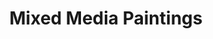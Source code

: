 ---
title: Mixed Media Paintings
description_markdown:
_gallery_date:
permalink: /painting/mixed-media
archive: false
main_image_path: /assets/images/3561-screen-copy.jpg
thumb_crop:
images:
  - image_path: /assets/images/3560abscreen-copy.jpg
    image_title: Playing God
    image_description:
  - image_path: /assets/images/3561-screen-copy.jpg
    image_title:
    image_description:
  - image_path: /assets/images/3564a-screen-copy.jpg
    image_title:
    image_description:
  - image_path: /assets/images/3574ascreen-copy.jpg
    image_title: Urban Dreams
    image_description:
  - image_path: /assets/images/3576-screen-copy.jpg
    image_title: Urban Dreams (detail 1)
    image_description:
  - image_path: /assets/images/3577-screen-copy.jpg
    image_title: Urban Dreams (detail 2)
    image_description:
  - image_path: /assets/images/3558-screen-copy.jpg
    image_title: The Royal Iris
    image_description:
  - image_path: /assets/images/3559-screen-copy.jpg
    image_title: The Royal Iris (detail)
    image_description:
  - image_path: /assets/images/122-screen-copy.jpg
    image_title: STOP
    image_description:
_options:
  image_path:
    width: 1200
    height: 1200
    resize_style: contain
    mime_type: image/jpeg
  main_image_path:
    width: 1200
    height: 800
    resize_style: contain
    mime_type: image/jpeg
_comments:
  title: Gallery title
  permalink: Be careful editing this
  main_image_path: Image used to represent your gallery
  images: Add and edit your gallery images here
  image_description: May only be used in the close up of an image
---